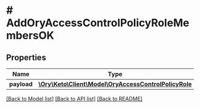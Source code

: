 # # AddOryAccessControlPolicyRoleMembersOK

## Properties

Name | Type | Description | Notes
------------ | ------------- | ------------- | -------------
**payload** | [**\Ory\Keto\Client\Model\OryAccessControlPolicyRole**](OryAccessControlPolicyRole.md) |  | [optional] 

[[Back to Model list]](../../README.md#documentation-for-models) [[Back to API list]](../../README.md#documentation-for-api-endpoints) [[Back to README]](../../README.md)


